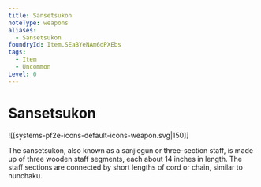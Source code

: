 ```yaml
---
title: Sansetsukon
noteType: weapons
aliases:
  - Sansetsukon
foundryId: Item.SEaBYeNAm6dPXEbs
tags:
  - Item
  - Uncommon
Level: 0
---
```


# Sansetsukon
![[systems-pf2e-icons-default-icons-weapon.svg|150]]

The sansetsukon, also known as a sanjiegun or three-section staff, is made up of three wooden staff segments, each about 14 inches in length. The staff sections are connected by short lengths of cord or chain, similar to nunchaku.
